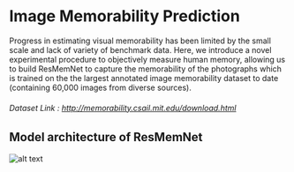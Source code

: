 # Image Memorability Prediction
Progress in estimating visual memorability has been limited by the small scale and lack of variety of benchmark data. Here, we introduce a novel experimental procedure to objectively measure human memory, allowing us to build ResMemNet to capture the memorability of the photographs  which is trained on the  the largest annotated image memorability dataset to date (containing 60,000 images from diverse sources).

###### Dataset Link  : http://memorability.csail.mit.edu/download.html


## Model architecture of ResMemNet
![alt text](https://github.com/vinotharjun/LargeScaleImageMemorability/blob/master/Photos/model.png)

